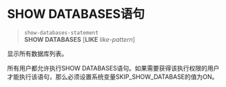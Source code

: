 # SHOW DATABASES语句

> `show-databases-statement`   
**SHOW DATABASES** [**LIKE** *like-pattern*]

显示所有数据库列表。

所有用户都允许执行SHOW DATABASES语句。如果需要获得该执行权限的用户才能执行该语句，那么必须设置系统变量SKIP_SHOW_DATABASE的值为ON。